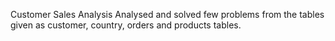 Customer Sales Analysis 
Analysed and solved few problems from the tables given as customer, country, orders and products tables.
